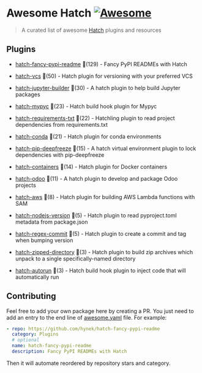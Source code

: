 # Awesome Hatch [![Awesome](https://awesome.re/badge-flat.svg)](https://github.com/sindresorhus/awesome)

> A curated list of awesome [Hatch](https://hatch.pypa.io/latest/) plugins and resources


## Plugins
  
- [hatch-fancy-pypi-readme](https://github.com/hynek/hatch-fancy-pypi-readme) 🌟(129) - Fancy PyPI READMEs with Hatch
  
- [hatch-vcs](https://github.com/ofek/hatch-vcs) 🌟(50) - Hatch plugin for versioning with your preferred VCS
  
- [hatch-jupyter-builder](https://github.com/jupyterlab/hatch-jupyter-builder) 🌟(30) - A hatch plugin to help build Jupyter packages
  
- [hatch-mypyc](https://github.com/ofek/hatch-mypyc) 🌟(23) - Hatch build hook plugin for Mypyc
  
- [hatch-requirements-txt](https://github.com/repo-helper/hatch-requirements-txt) 🌟(22) - Hatchling plugin to read project dependencies from requirements.txt
  
- [hatch-conda](https://github.com/OldGrumpyViking/hatch-conda) 🌟(21) - Hatch plugin for conda environments
  
- [hatch-pip-deepfreeze](https://github.com/sbidoul/hatch-pip-deepfreeze) 🌟(15) - A hatch virtual environment plugin to lock dependencies with pip-deepfreeze
  
- [hatch-containers](https://github.com/ofek/hatch-containers) 🌟(14) - Hatch plugin for Docker containers
  
- [hatch-odoo](https://github.com/acsone/hatch-odoo) 🌟(11) - A hatch plugin to develop and package Odoo projects
  
- [hatch-aws](https://github.com/aka-raccoon/hatch-aws) 🌟(8) - Hatch plugin for building AWS Lambda functions with SAM
  
- [hatch-nodejs-version](https://github.com/agoose77/hatch-nodejs-version) 🌟(5) - Hatch plugin to read pyproject.toml metadata from package.json
  
- [hatch-regex-commit](https://github.com/frankie567/hatch-regex-commit) 🌟(5) - Hatch plugin to create a commit and tag when bumping version
  
- [hatch-zipped-directory](https://github.com/dairiki/hatch-zipped-directory) 🌟(3) - Hatch plugin to build zip archives which unpack to a single specifically-named directory
  
- [hatch-autorun](https://github.com/ofek/hatch-autorun) 🌟(3) - Hatch build hook plugin to inject code that will automatically run
  


## Contributing

Feel free to add your own package here by creating a PR. You just need to add an entry to the end line of [awesome.yaml](./awesome.yaml) file.
For example:

```yaml
- repo: https://github.com/hynek/hatch-fancy-pypi-readme
  category: Plugins
  # optional
  name: hatch-fancy-pypi-readme
  description: Fancy PyPI READMEs with Hatch
```

Then it will automate reordered by repository stars and category.